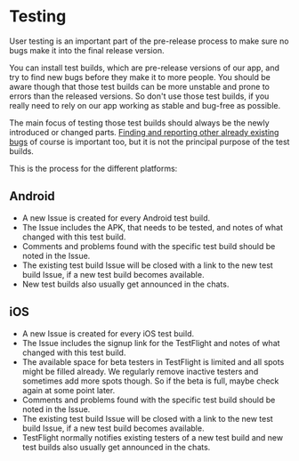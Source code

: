 # Testing

User testing is an important part of the pre-release process to make sure no bugs make it into the final release version.

You can install test builds, which are pre-release versions of our app, and try to find new bugs before they make it to more people. You should be aware though that those test builds can be more unstable and prone to errors than the released versions. So don't use those test builds, if you really need to rely on our app working as stable and bug-free as possible.

The main focus of testing those test builds should always be the newly introduced or changed parts.
[Finding and reporting other already existing bugs](https://codeberg.org/comaps/comaps/issues) of course is important too, but it is not the principal purpose of the test builds.

This is the process for the different platforms:

## Android
- A new Issue is created for every Android test build.
- The Issue includes the APK, that needs to be tested, and notes of what changed with this test build.
- Comments and problems found with the specific test build should be noted in the Issue.
- The existing test build Issue will be closed with a link to the new test build Issue, if a new test build becomes available.
- New test builds also usually get announced in the chats.

## iOS
- A new Issue is created for every iOS test build.
- The Issue includes the signup link for the TestFlight and notes of what changed with this test build.
- The available space for beta testers in TestFlight is limited and all spots might be filled already. We regularly remove inactive testers and sometimes add more spots though. So if the beta is full, maybe check again at some point later.
- Comments and problems found with the specific test build should be noted in the Issue.
- The existing test build Issue will be closed with a link to the new test build Issue, if a new test build becomes available.
- TestFlight normally notifies existing testers of a new test build and new test builds also usually get announced in the chats.